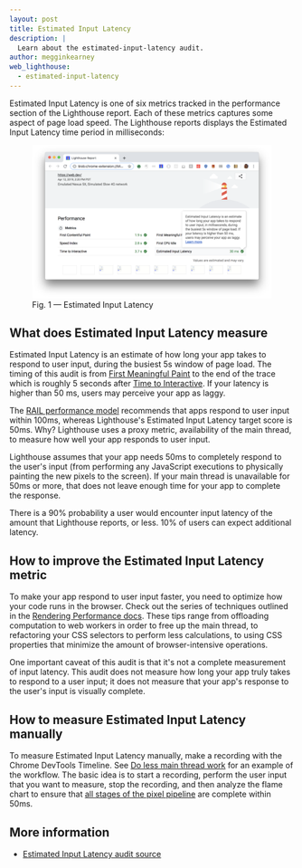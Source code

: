 ```yaml
---
layout: post
title: Estimated Input Latency
description: |
  Learn about the estimated-input-latency audit.
author: megginkearney
web_lighthouse:
  - estimated-input-latency
---
```


Estimated Input Latency is one of six metrics tracked in the performance section of the Lighthouse report.
Each of these metrics captures some aspect of page load speed.
The Lighthouse reports displays the Estimated Input Latency time period in milliseconds:

<figure class="w-figure">
  <img class="w-screenshot w-screenshot--filled" src="estimated-input-latency.png" alt="Lighthouse: Estimated Input Latency">
  <figcaption class="w-figcaption">
    Fig. 1 — Estimated Input Latency
  </figcaption>
</figure>

## What does Estimated Input Latency measure

Estimated Input Latency is an estimate of how long your app takes to respond to user input,
during the busiest 5s window of page load.
The timing of this audit is from
[First Meaningful Paint](/first-meaningful-paint)
to the end of the trace which is roughly 5 seconds after
[Time to Interactive](/interactive).
If your latency is higher than 50 ms, users may perceive your app as laggy.

The [RAIL performance model](https://developers.google.com/web/fundamentals/performance/rail)
recommends that apps respond to user input within 100ms,
whereas Lighthouse's Estimated Input Latency target score is 50ms. Why?
Lighthouse uses a proxy metric,
availability of the main thread,
to measure how well your app responds to user input.

Lighthouse assumes that your app needs 50ms to completely respond to the user's input
(from performing any JavaScript executions to physically painting the new pixels to the screen).
If your main thread is unavailable for 50ms or more,
that does not leave enough time for your app to complete the response.

There is a 90% probability a user would encounter input latency of the amount that Lighthouse reports, or less.
10% of users can expect additional latency.

## How to improve the Estimated Input Latency metric

To make your app respond to user input faster,
you need to optimize how your code runs in the browser. 
Check out the series of techniques outlined in the
[Rendering Performance docs](https://developers.google.com/web/fundamentals/performance/rendering/).
These tips range from offloading computation to web workers in order to free up the main thread,
to refactoring your CSS selectors to perform less calculations,
to using CSS properties that minimize the amount of browser-intensive operations.

One important caveat of this audit is that it's not a complete measurement of input latency.
This audit does not measure how long your app truly takes to respond to a user input;
it does not measure that your app's response to the user's input is visually complete.

## How to measure Estimated Input Latency manually

To measure Estimated Input Latency manually,
make a recording with the Chrome DevTools Timeline.
See [Do less main thread work](https://developers.google.com/web/tools/chrome-devtools/speed/get-started#main)
for an example of the workflow.
The basic idea is to start a recording, perform the user input that you want to measure,
stop the recording, and then analyze the flame chart to ensure that
[all stages of the pixel pipeline](https://developers.google.com/web/fundamentals/performance/rendering/#the_pixel_pipeline)
are complete within 50ms.

## More information

- [Estimated Input Latency audit source](https://github.com/GoogleChrome/lighthouse/blob/master/lighthouse-core/audits/metrics/estimated-input-latency.js)


